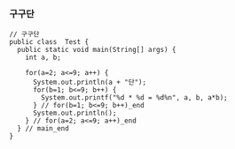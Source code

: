 ### 구구단


    // 구구단
    public class  Test {
      public static void main(String[] args) {
        int a, b;

        for(a=2; a<=9; a++) {
          System.out.println(a + "단");
          for(b=1; b<=9; b++) {
            System.out.printf("%d * %d = %d%n", a, b, a*b);
          } // for(b=1; b<=9; b++)_end
          System.out.println();
        } // for(a=2; a<=9; a++)_end
      } // main_end
    }
